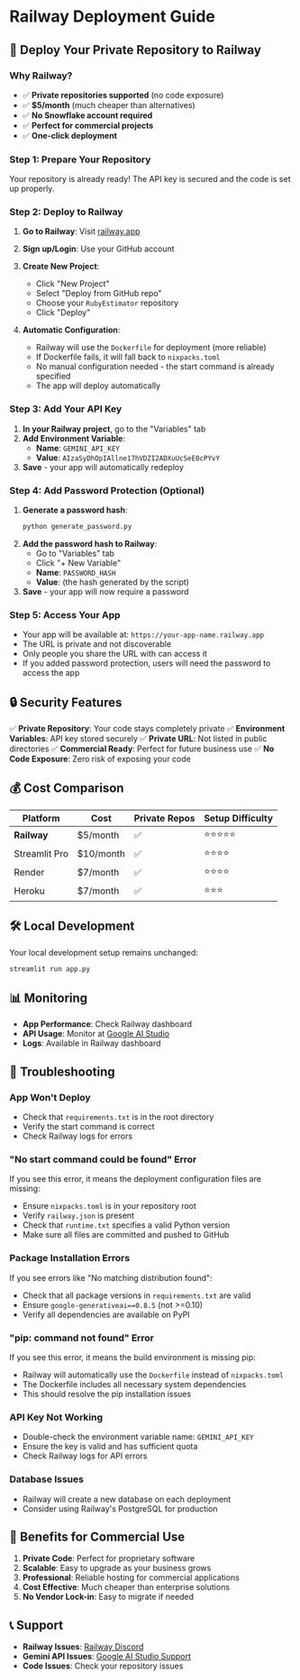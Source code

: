 # Railway Deployment Guide

## 🚀 Deploy Your Private Repository to Railway

### Why Railway?

- ✅ **Private repositories supported** (no code exposure)
- ✅ **$5/month** (much cheaper than alternatives)
- ✅ **No Snowflake account required**
- ✅ **Perfect for commercial projects**
- ✅ **One-click deployment**

### Step 1: Prepare Your Repository

Your repository is already ready! The API key is secured and the code is set up properly.

### Step 2: Deploy to Railway

1. **Go to Railway**: Visit [railway.app](https://railway.app)
2. **Sign up/Login**: Use your GitHub account
3. **Create New Project**:

   - Click "New Project"
   - Select "Deploy from GitHub repo"
   - Choose your `RubyEstimator` repository
   - Click "Deploy"

4. **Automatic Configuration**:
   - Railway will use the `Dockerfile` for deployment (more reliable)
   - If Dockerfile fails, it will fall back to `nixpacks.toml`
   - No manual configuration needed - the start command is already specified
   - The app will deploy automatically

### Step 3: Add Your API Key

1. **In your Railway project**, go to the "Variables" tab
2. **Add Environment Variable**:
   - **Name**: `GEMINI_API_KEY`
   - **Value**: `AIzaSyDhOpIAllne17hVDZI2ADXuUcSeE0cPYvY`
3. **Save** - your app will automatically redeploy

### Step 4: Add Password Protection (Optional)

1. **Generate a password hash**:
   ```bash
   python generate_password.py
   ```
2. **Add the password hash to Railway**:
   - Go to "Variables" tab
   - Click "+ New Variable"
   - **Name**: `PASSWORD_HASH`
   - **Value**: (the hash generated by the script)
3. **Save** - your app will now require a password

### Step 5: Access Your App

- Your app will be available at: `https://your-app-name.railway.app`
- The URL is private and not discoverable
- Only people you share the URL with can access it
- If you added password protection, users will need the password to access the app

## 🔒 Security Features

✅ **Private Repository**: Your code stays completely private
✅ **Environment Variables**: API key stored securely
✅ **Private URL**: Not listed in public directories
✅ **Commercial Ready**: Perfect for future business use
✅ **No Code Exposure**: Zero risk of exposing your code

## 💰 Cost Comparison

| Platform      | Cost      | Private Repos | Setup Difficulty |
| ------------- | --------- | ------------- | ---------------- |
| **Railway**   | $5/month  | ✅            | ⭐⭐⭐⭐⭐       |
| Streamlit Pro | $10/month | ✅            | ⭐⭐⭐⭐         |
| Render        | $7/month  | ✅            | ⭐⭐⭐⭐         |
| Heroku        | $7/month  | ✅            | ⭐⭐⭐           |

## 🛠️ Local Development

Your local development setup remains unchanged:

```bash
streamlit run app.py
```

## 📊 Monitoring

- **App Performance**: Check Railway dashboard
- **API Usage**: Monitor at [Google AI Studio](https://aistudio.google.com/app/apikey)
- **Logs**: Available in Railway dashboard

## 🔧 Troubleshooting

### App Won't Deploy

- Check that `requirements.txt` is in the root directory
- Verify the start command is correct
- Check Railway logs for errors

### "No start command could be found" Error

If you see this error, it means the deployment configuration files are missing:

- Ensure `nixpacks.toml` is in your repository root
- Verify `railway.json` is present
- Check that `runtime.txt` specifies a valid Python version
- Make sure all files are committed and pushed to GitHub

### Package Installation Errors

If you see errors like "No matching distribution found":

- Check that all package versions in `requirements.txt` are valid
- Ensure `google-generativeai==0.8.5` (not >=0.10)
- Verify all dependencies are available on PyPI

### "pip: command not found" Error

If you see this error, it means the build environment is missing pip:

- Railway will automatically use the `Dockerfile` instead of `nixpacks.toml`
- The Dockerfile includes all necessary system dependencies
- This should resolve the pip installation issues

### API Key Not Working

- Double-check the environment variable name: `GEMINI_API_KEY`
- Ensure the key is valid and has sufficient quota
- Check Railway logs for API errors

### Database Issues

- Railway will create a new database on each deployment
- Consider using Railway's PostgreSQL for production

## 🎯 Benefits for Commercial Use

1. **Private Code**: Perfect for proprietary software
2. **Scalable**: Easy to upgrade as your business grows
3. **Professional**: Reliable hosting for commercial applications
4. **Cost Effective**: Much cheaper than enterprise solutions
5. **No Vendor Lock-in**: Easy to migrate if needed

## 📞 Support

- **Railway Issues**: [Railway Discord](https://discord.gg/railway)
- **Gemini API Issues**: [Google AI Studio Support](https://ai.google.dev/support)
- **Code Issues**: Check your repository issues
